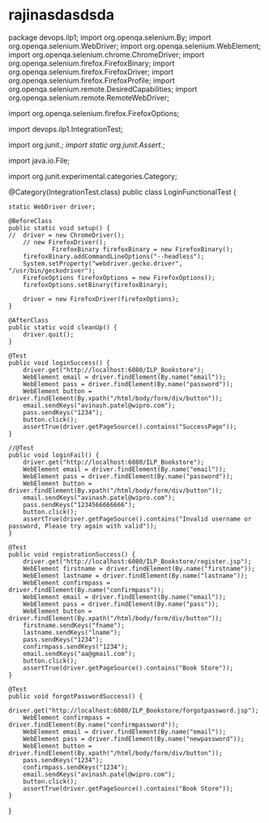 # rajinasdasdsda

package devops.ilp1;
import org.openqa.selenium.By;
import org.openqa.selenium.WebDriver;
import org.openqa.selenium.WebElement;
import org.openqa.selenium.chrome.ChromeDriver;
import org.openqa.selenium.firefox.FirefoxBinary;
import org.openqa.selenium.firefox.FirefoxDriver;
import org.openqa.selenium.firefox.FirefoxProfile;
import org.openqa.selenium.remote.DesiredCapabilities;
import org.openqa.selenium.remote.RemoteWebDriver;

import org.openqa.selenium.firefox.FirefoxOptions;

import devops.ilp1.IntegrationTest;

import org.junit.*;
import static org.junit.Assert.*;

import java.io.File;

import org.junit.experimental.categories.Category;

@Category(IntegrationTest.class)
public class LoginFunctionalTest {

	static WebDriver driver;

	@BeforeClass
	public static void setup() {
	//	driver = new ChromeDriver();
		// new FirefoxDriver();
				FirefoxBinary firefoxBinary = new FirefoxBinary();
        firefoxBinary.addCommandLineOptions("--headless");
        System.setProperty("webdriver.gecko.driver", "/usr/bin/geckodriver");
        FirefoxOptions firefoxOptions = new FirefoxOptions();
        firefoxOptions.setBinary(firefoxBinary);
        
        driver = new FirefoxDriver(firefoxOptions);
	}

	@AfterClass
	public static void cleanUp() {
		driver.quit();
	}

	@Test
	public void loginSuccess() {
        driver.get("http://localhost:6080/ILP_Bookstore");
        WebElement email = driver.findElement(By.name("email"));
        WebElement pass = driver.findElement(By.name("password"));
        WebElement button = driver.findElement(By.xpath("/html/body/form/div/button"));         
        email.sendKeys("avinash.patel@wipro.com");
        pass.sendKeys("1234");
        button.click();
        assertTrue(driver.getPageSource().contains("SuccessPage"));
	}
	
	//@Test
	public void loginFail() {
        driver.get("http://localhost:6080/ILP_Bookstore");
        WebElement email = driver.findElement(By.name("email"));
        WebElement pass = driver.findElement(By.name("password"));
        WebElement button = driver.findElement(By.xpath("/html/body/form/div/button"));         
        email.sendKeys("avinash.patel@wipro.com");
        pass.sendKeys("1234566666666");
        button.click();
        assertTrue(driver.getPageSource().contains("Invalid username or password, Please try again with valid"));
	}
	
	@Test
	public void registrationSuccess() {
        driver.get("http://localhost:6080/ILP_Bookstore/register.jsp");
        WebElement firstname = driver.findElement(By.name("firstname"));
        WebElement lastname = driver.findElement(By.name("lastname"));
        WebElement confirmpass = driver.findElement(By.name("confirmpass"));
        WebElement email = driver.findElement(By.name("email"));
        WebElement pass = driver.findElement(By.name("pass"));
        WebElement button = driver.findElement(By.xpath("/html/body/form/div/button"));      
        firstname.sendKeys("fname");
        lastname.sendKeys("lname");
        pass.sendKeys("1234");
        confirmpass.sendKeys("1234");
        email.sendKeys("aa@gmail.com");
        button.click();
        assertTrue(driver.getPageSource().contains("Book Store"));
	}
	
	@Test
	public void forgotPasswordSuccess() {
        driver.get("http://localhost:6080/ILP_Bookstore/forgotpassword.jsp");      
        WebElement confirmpass = driver.findElement(By.name("confirmpassword"));
        WebElement email = driver.findElement(By.name("email"));
        WebElement pass = driver.findElement(By.name("newpassword"));
        WebElement button = driver.findElement(By.xpath("/html/body/form/div/button"));      
        pass.sendKeys("1234");
        confirmpass.sendKeys("1234");
        email.sendKeys("avinash.patel@wipro.com");
        button.click();
        assertTrue(driver.getPageSource().contains("Book Store"));
	}
}
